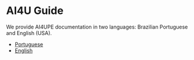 # AI4U Guide

We provide AI4UPE documentation in two languages: Brazilian Portuguese and English (USA).

* [Portuguese](/ai4u/doc/PTBR)
* [English](/ai4u/doc/ENG)
